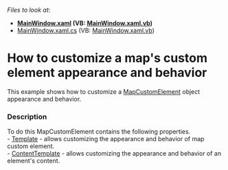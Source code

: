 <!-- default file list -->
*Files to look at*:

* **[MainWindow.xaml](./CS/MapCustomElement/MainWindow.xaml) (VB: [MainWindow.xaml.vb](./VB/MapCustomElement/MainWindow.xaml.vb))**
* [MainWindow.xaml.cs](./CS/MapCustomElement/MainWindow.xaml.cs) (VB: [MainWindow.xaml.vb](./VB/MapCustomElement/MainWindow.xaml.vb))
<!-- default file list end -->
# How to customize a map's custom element appearance and behavior


This example shows how to customize a <a href="https://documentation.devexpress.com/#wpf/clsDevExpressXpfMapMapCustomElementtopic">MapCustomElement</a> object appearance and behavior.


<h3>Description</h3>

To do this MapCustomElement contains the following properties.<br />-&nbsp;<a href="https://documentation.devexpress.com/#wpf/DevExpressXpfMapMapCustomElement_Templatetopic">Template</a> - allows customizing the appearance and behavior of map custom element.<br />-&nbsp;<a href="https://documentation.devexpress.com/#wpf/DevExpressXpfMapMapCustomElement_ContentTemplatetopic">ContentTemplate</a> - allows customizing the appearance and behavior of an element's content.

<br/>


